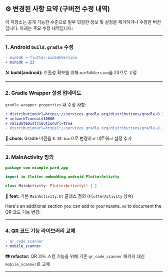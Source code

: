 ## ⚙️ 변경된 사항 요약 (구버전 수정 내역)

이 저장소는 공개 가능한 수준으로 일부 민감한 정보 및 설정을 제거하거나 수정한 버전입니다. 아래는 주요 수정 내역입니다:

---

### 1. Android `build.gradle` 수정

```diff
- minSdk = flutter.minSdkVersion
+ minSdk = 23
```

🛠️ **build(android):** 호환성 확보를 위해 `minSdkVersion`을 23으로 고정

---

### 2. Gradle Wrapper 설정 업데이트

`gradle-wrapper.properties` 내 수정 사항:

```diff
+ distributionUrl=https\://services.gradle.org/distributions/gradle-8.10-bin.zip
+ networkTimeout=10000
+ validateDistributionUrl=true
- distributionUrl=https\://services.gradle.org/distributions/gradle-8.10.2-all.zip
```

🧱 **chore:** Gradle 버전을 `8.10-bin`으로 변경하고 네트워크 설정 추가

---

### 3. MainActivity 정의

```kotlin
package com.example.pard_app

import io.flutter.embedding.android.FlutterActivity

class MainActivity: FlutterActivity() { }
```

📱 **feat:** 기본 `MainActivity.kt` 클래스 정의 (`FlutterActivity` 상속)

Here's an additional section you can add to your `README.md` to document the QR 코드 기능 변경:

---

### 4. QR 코드 기능 라이브러리 교체

```diff
- qr_code_scanner
+ mobile_scanner
```

📷 **refactor:** QR 코드 스캔 기능을 위해 기존 `qr_code_scanner` 패키지 대신 `mobile_scanner`로 교체

---
